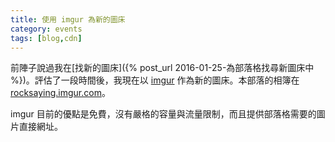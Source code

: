 ```yaml
---
title: 使用 imgur 為新的圖床
category: events
tags: [blog,cdn]
---
```


前陣子說過我在[找新的圖床]({% post_url 2016-01-25-為部落格找尋新圖床中 %})。評估了一段時間後，我現在以 [imgur](http://www.imgur.com/) 作為新的圖床。本部落的相簿在 [rocksaying.imgur.com](http://rocksaying.imgur.com/)。

imgur 目前的優點是免費，沒有嚴格的容量與流量限制，而且提供部落格需要的圖片直接網址。
